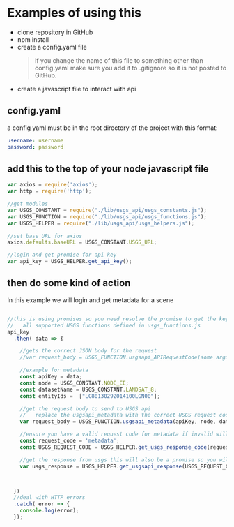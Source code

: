 # Examples of using this
* clone repository in GitHub
* npm install
* create a config.yaml file
  >if you change the name of this file to something other than config.yaml make sure you add it to .gitignore so it is not posted to GitHub.
* create a javascript file to interact with api



## config.yaml
a config yaml must be in the root directory of the project with this format:
```YAML
username: username
password: password
```

## add this to the top of your node javascript file
```javascript
var axios = require('axios');
var http = require('http');

//get modules
var USGS_CONSTANT = require("./lib/usgs_api/usgs_constants.js");
var USGS_FUNCTION = require("./lib/usgs_api/usgs_functions.js");
var USGS_HELPER = require("./lib/usgs_api/usgs_helpers.js");

//set base URL for axios
axios.defaults.baseURL = USGS_CONSTANT.USGS_URL;

//login and get promise for api key
var api_key = USGS_HELPER.get_api_key();
```


## then do some kind of action
In this example we will login and get metadata for a scene
```javascript

//this is using promises so you need resolve the promise to get the key which is in the "data" object in this example.
//   all supported USGS functions defined in usgs_functions.js
api_key
  .then( data => {

    //gets the correct JSON body for the request
    //var request_body = USGS_FUNCTION.usgsapi_APIRequestCode(some arguments);

    //example for metadata
    const apiKey = data;
    const node = USGS_CONSTANT.NODE_EE;
    const datasetName = USGS_CONSTANT.LANDSAT_8;
    const entityIds =  ["LC80130292014100LGN00"];

    //get the request body to send to USGS api
    //   replace the usgsapi_metadata with the correct USGS request codes  in format usgsapi_requestcode all availabe are in the USGS_FUNCTIONs.js module check the api for required arguments
    var request_body = USGS_FUNCTION.usgsapi_metadata(apiKey, node, datasetName, entityIds);

    //ensure you have a valid request code for metadata if invalid will error out
    const request_code = 'metadata';
    const USGS_REQUEST_CODE = USGS_HELPER.get_usgs_response_code(request_code);

    //get the response from usgs this will also be a promise so you will have to deal with a promise to get data but the function will create an error when the response data has an error code from the USGS api.
    var usgs_response = USGS_HELPER.get_usgsapi_response(USGS_REQUEST_CODE, request_body);



  })
  //deal with HTTP errors
  .catch( error => {
    console.log(error);
  });
```
